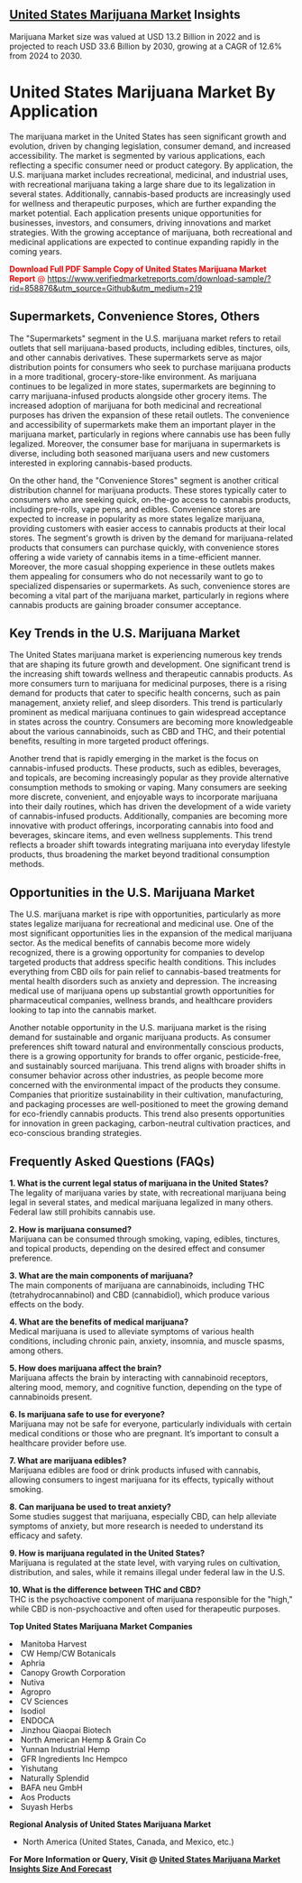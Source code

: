 <h2><a href="https://www.verifiedmarketreports.com/download-sample/?rid=858876&amp;utm_source=Github&amp;utm_medium=219" target="_blank">United States Marijuana Market</a> Insights</h2><p>Marijuana Market size was valued at USD 13.2 Billion in 2022 and is projected to reach USD 33.6 Billion by 2030, growing at a CAGR of 12.6% from 2024 to 2030.</p><p><h1>United States Marijuana Market By Application</h1> <p>The marijuana market in the United States has seen significant growth and evolution, driven by changing legislation, consumer demand, and increased accessibility. The market is segmented by various applications, each reflecting a specific consumer need or product category. By application, the U.S. marijuana market includes recreational, medicinal, and industrial uses, with recreational marijuana taking a large share due to its legalization in several states. Additionally, cannabis-based products are increasingly used for wellness and therapeutic purposes, which are further expanding the market potential. Each application presents unique opportunities for businesses, investors, and consumers, driving innovations and market strategies. With the growing acceptance of marijuana, both recreational and medicinal applications are expected to continue expanding rapidly in the coming years. <p><span class=""><span style="color: #ff0000;"><strong>Download Full PDF Sample Copy of United States Marijuana Market Report</strong> @ </span><a href="https://www.verifiedmarketreports.com/download-sample/?rid=858876&amp;utm_source=Github&amp;utm_medium=219" target="_blank">https://www.verifiedmarketreports.com/download-sample/?rid=858876&amp;utm_source=Github&amp;utm_medium=219</a></span></p></p> <h2>Supermarkets, Convenience Stores, Others</h2> <p>The "Supermarkets" segment in the U.S. marijuana market refers to retail outlets that sell marijuana-based products, including edibles, tinctures, oils, and other cannabis derivatives. These supermarkets serve as major distribution points for consumers who seek to purchase marijuana products in a more traditional, grocery-store-like environment. As marijuana continues to be legalized in more states, supermarkets are beginning to carry marijuana-infused products alongside other grocery items. The increased adoption of marijuana for both medicinal and recreational purposes has driven the expansion of these retail outlets. The convenience and accessibility of supermarkets make them an important player in the marijuana market, particularly in regions where cannabis use has been fully legalized. Moreover, the consumer base for marijuana in supermarkets is diverse, including both seasoned marijuana users and new customers interested in exploring cannabis-based products. <p>On the other hand, the "Convenience Stores" segment is another critical distribution channel for marijuana products. These stores typically cater to consumers who are seeking quick, on-the-go access to cannabis products, including pre-rolls, vape pens, and edibles. Convenience stores are expected to increase in popularity as more states legalize marijuana, providing customers with easier access to cannabis products at their local stores. The segment's growth is driven by the demand for marijuana-related products that consumers can purchase quickly, with convenience stores offering a wide variety of cannabis items in a time-efficient manner. Moreover, the more casual shopping experience in these outlets makes them appealing for consumers who do not necessarily want to go to specialized dispensaries or supermarkets. As such, convenience stores are becoming a vital part of the marijuana market, particularly in regions where cannabis products are gaining broader consumer acceptance. <h2>Key Trends in the U.S. Marijuana Market</h2> <p>The United States marijuana market is experiencing numerous key trends that are shaping its future growth and development. One significant trend is the increasing shift towards wellness and therapeutic cannabis products. As more consumers turn to marijuana for medicinal purposes, there is a rising demand for products that cater to specific health concerns, such as pain management, anxiety relief, and sleep disorders. This trend is particularly prominent as medical marijuana continues to gain widespread acceptance in states across the country. Consumers are becoming more knowledgeable about the various cannabinoids, such as CBD and THC, and their potential benefits, resulting in more targeted product offerings. <p>Another trend that is rapidly emerging in the market is the focus on cannabis-infused products. These products, such as edibles, beverages, and topicals, are becoming increasingly popular as they provide alternative consumption methods to smoking or vaping. Many consumers are seeking more discrete, convenient, and enjoyable ways to incorporate marijuana into their daily routines, which has driven the development of a wide variety of cannabis-infused products. Additionally, companies are becoming more innovative with product offerings, incorporating cannabis into food and beverages, skincare items, and even wellness supplements. This trend reflects a broader shift towards integrating marijuana into everyday lifestyle products, thus broadening the market beyond traditional consumption methods. <h2>Opportunities in the U.S. Marijuana Market</h2> <p>The U.S. marijuana market is ripe with opportunities, particularly as more states legalize marijuana for recreational and medicinal use. One of the most significant opportunities lies in the expansion of the medical marijuana sector. As the medical benefits of cannabis become more widely recognized, there is a growing opportunity for companies to develop targeted products that address specific health conditions. This includes everything from CBD oils for pain relief to cannabis-based treatments for mental health disorders such as anxiety and depression. The increasing medical use of marijuana opens up substantial growth opportunities for pharmaceutical companies, wellness brands, and healthcare providers looking to tap into the cannabis market. <p>Another notable opportunity in the U.S. marijuana market is the rising demand for sustainable and organic marijuana products. As consumer preferences shift toward natural and environmentally conscious products, there is a growing opportunity for brands to offer organic, pesticide-free, and sustainably sourced marijuana. This trend aligns with broader shifts in consumer behavior across other industries, as people become more concerned with the environmental impact of the products they consume. Companies that prioritize sustainability in their cultivation, manufacturing, and packaging processes are well-positioned to meet the growing demand for eco-friendly cannabis products. This trend also presents opportunities for innovation in green packaging, carbon-neutral cultivation practices, and eco-conscious branding strategies. <h2>Frequently Asked Questions (FAQs)</h2> <p><b>1. What is the current legal status of marijuana in the United States?</b><br> The legality of marijuana varies by state, with recreational marijuana being legal in several states, and medical marijuana legalized in many others. Federal law still prohibits cannabis use. </p> <p><b>2. How is marijuana consumed?</b><br> Marijuana can be consumed through smoking, vaping, edibles, tinctures, and topical products, depending on the desired effect and consumer preference. </p> <p><b>3. What are the main components of marijuana?</b><br> The main components of marijuana are cannabinoids, including THC (tetrahydrocannabinol) and CBD (cannabidiol), which produce various effects on the body. </p> <p><b>4. What are the benefits of medical marijuana?</b><br> Medical marijuana is used to alleviate symptoms of various health conditions, including chronic pain, anxiety, insomnia, and muscle spasms, among others. </p> <p><b>5. How does marijuana affect the brain?</b><br> Marijuana affects the brain by interacting with cannabinoid receptors, altering mood, memory, and cognitive function, depending on the type of cannabinoids present. </p> <p><b>6. Is marijuana safe to use for everyone?</b><br> Marijuana may not be safe for everyone, particularly individuals with certain medical conditions or those who are pregnant. It’s important to consult a healthcare provider before use. </p> <p><b>7. What are marijuana edibles?</b><br> Marijuana edibles are food or drink products infused with cannabis, allowing consumers to ingest marijuana for its effects, typically without smoking. </p> <p><b>8. Can marijuana be used to treat anxiety?</b><br> Some studies suggest that marijuana, especially CBD, can help alleviate symptoms of anxiety, but more research is needed to understand its efficacy and safety. </p> <p><b>9. How is marijuana regulated in the United States?</b><br> Marijuana is regulated at the state level, with varying rules on cultivation, distribution, and sales, while it remains illegal under federal law in the U.S. </p> <p><b>10. What is the difference between THC and CBD?</b><br> THC is the psychoactive component of marijuana responsible for the "high," while CBD is non-psychoactive and often used for therapeutic purposes. </p> </p><p><strong>Top United States Marijuana Market Companies</strong></p><div data-test-id=""><p><li>Manitoba Harvest</li><li> CW Hemp/CW Botanicals</li><li> Aphria</li><li> Canopy Growth Corporation</li><li> Nutiva</li><li> Agropro</li><li> CV Sciences</li><li> Isodiol</li><li> ENDOCA</li><li> Jinzhou Qiaopai Biotech</li><li> North American Hemp & Grain Co</li><li> Yunnan Industrial Hemp</li><li> GFR Ingredients Inc Hempco</li><li> Yishutang</li><li> Naturally Splendid</li><li> BAFA neu GmbH</li><li> Aos Products</li><li> Suyash Herbs</li></p><div><strong>Regional Analysis of&nbsp;United States Marijuana Market</strong></div><ul><li dir="ltr"><p dir="ltr">North America&nbsp;(United States, Canada, and Mexico, etc.)</p></li></ul><p><strong>For More Information or Query, Visit @&nbsp;</strong><strong><a href="https://www.verifiedmarketreports.com/product/marijuana-market/?utm_source=Github&amp;utm_medium=219" target="_blank">United States Marijuana Market Insights Size And Forecast</a></strong></p></div>

